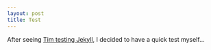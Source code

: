 ```yaml
---
layout: post
title: Test
---
```


After seeing [Tim testing Jekyll](https://timhutton.github.io/2017/04/14/testing-jekyll.html), I decided to have a quick test myself...
